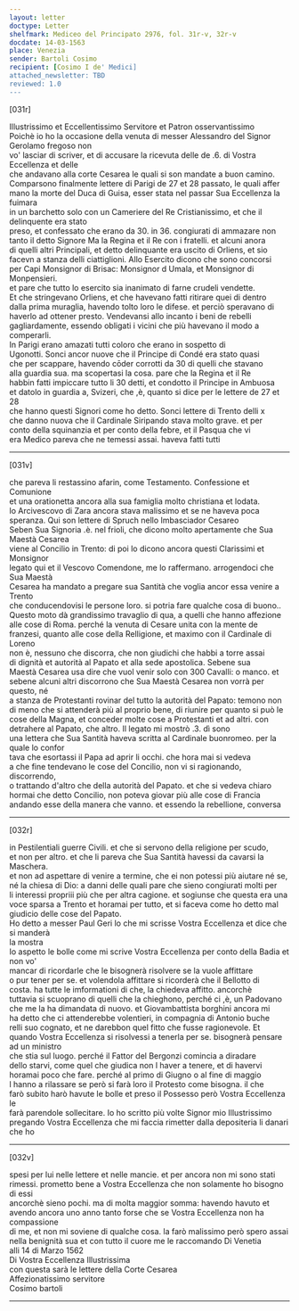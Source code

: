 ```yaml
---
layout: letter
doctype: Letter
shelfmark: Mediceo del Principato 2976, fol. 31r-v, 32r-v
docdate: 14-03-1563
place: Venezia
sender: Bartoli Cosimo
recipient: [Cosimo I de' Medici]
attached_newsletter: TBD
reviewed: 1.0
---
```


[031r]  
  
  
Illustrissimo et Eccellentissimo Servitore et Patron osservantissimo  
Poichè io ho la occasione della venuta di messer Alessandro del Signor Gerolamo fregoso non  
vo' lasciar di scriver, et di accusare la ricevuta delle de .6. di Vostra Eccellenza et delle  
che andavano alla corte Cesarea le quali si son mandate a buon camino.  
Comparsono finalmente lettere di Parigi de 27 et 28 passato, le quali affer  
mano la morte del Duca di Guisa, esser stata nel passar Sua Eccellenza la fuimara  
in un barchetto solo con un Cameriere del Re Cristianissimo, et che il delinquente era stato  
preso, et confessato che erano da 30. in 36. congiurati di ammazare non  
tanto il detto Signore Ma la Regina et il Re con i fratelli. et alcuni anora  
di quelli altri Principali, et detto delinquante era uscito di Orliens, et sio  
facevn a stanza delli ciattiglioni. Allo Esercito dicono che sono concorsi  
per Capi Monsignor di Brisac: Monsignor d Umala, et Monsignor di Monpensieri.  
et pare che tutto lo esercito sia inanimato di farne crudeli vendette.  
Et che stringevano Orliens, et che havevano fatti ritirare quei di dentro  
dalla prima muraglia, havendo tolto loro le difese. et perciò speravano di  
haverlo ad ottener presto. Vendevansi allo incanto i beni de rebelli  
gagliardamente, essendo obligati i vicini che più havevano il modo a comperarli.  
In Parigi erano amazati tutti coloro che erano in sospetto di  
Ugonotti. Sonci ancor nuove che il Principe di Condé era stato quasi  
che per scappare, havendo cōder corrotti da 30 di quelli che stavano  
alla guardia sua. ma scopertasi la cosa. pare che la Regina et il Re  
habbin fatti impiccare tutto li 30 detti, et condotto il Principe in Ambuosa  
et datolo in guardia a, Svizeri, che ,è, quanto si dice per le lettere de 27 et 28  
che hanno questi Signori come ho detto. Sonci lettere di Trento delli x  
che danno nuova che il Cardinale Siripando stava molto grave. et per  
conto della squinanzia et per conto della febre, et il Pasqua che vi  
era Medico pareva che ne temessi assai. haveva fatti tutti  
  
---  

[031v]  
  
  
che pareva li restassino afarin, come Testamento. Confessione et Comunione  
et una orationetta ancora alla sua famiglia molto christiana et lodata.  
lo Arcivescovo di Zara ancora stava malissimo et se ne haveva poca  
speranza. Qui son lettere di Spruch nello Imbasciador Cesareo  
Seben Sua Signoria .è. nel frioli, che dicono molto apertamente che Sua Maestà Cesarea  
viene al Concilio in Trento: di poi lo dicono ancora questi Clarissimi et Monsignor  
legato qui et il Vescovo Comendone, me lo raffermano. arrogendoci che Sua Maestà  
Cesarea ha mandato a pregare sua Santità che voglia ancor essa venire a Trento  
che conducendovisi le persone loro. si potria fare qualche cosa di buono..  
Questo moto dà grandissimo travaglio di qua, a quelli che hanno affezione  
alle cose di Roma. perché la venuta di Cesare unita con la mente de  
franzesi, quanto alle cose della Relligione, et maximo con il Cardinale di Loreno  
non è, nessuno che discorra, che non giudichi che habbi a torre assai  
di dignità et autorità al Papato et alla sede apostolica. Sebene sua  
Maestà Cesarea usa dire che vuol venir solo con 300 Cavalli: o manco. et  
sebene alcuni altri discorrono che Sua Maestà Cesarea non vorrà per questo, né  
a stanza de Protestanti rovinar del tutto la autorità del Papato: temono non  
di meno che si attenderà più al proprio bene, di riunire per quanto si può le  
cose della Magna, et conceder molte cose a Protestanti et ad altri. con  
detrahere al Papato, che altro. Il legato mi mostrò .3. dì sono  
una lettera che Sua Santità haveva scritta al Cardinale buonromeo. per la quale lo confor  
tava che esortassi il Papa ad aprir li occhi. che hora mai si vedeva  
a che fine tendevano le cose del Concilio, non vi si ragionando, discorrendo,  
o trattando d'altro che della autorità del Papato. et che si vedeva chiaro  
hormai che detto Concilio, non poteva giovar più alle cose di Francia  
andando esse della manera che vanno. et essendo la rebellione, conversa  
  
---  

[032r]  
  
  
in Pestilentiali guerre Civili. et che si servono della religione per scudo,  
et non per altro. et che li pareva che Sua Santità havessi da cavarsi la Maschera.  
et non ad aspettare di venire a termine, che ei non potessi più aiutare né se,  
né la chiesa di Dio: a danni delle quali pare che sieno congiurati molti per  
li interessi propriii più che per altra cagione. et sogiunse che questa era una  
voce sparsa a Trento et horamai per tutto, et si faceva come ho detto mal  
giudicio delle cose del Papato.  
Ho detto a messer Paul Geri lo che mi scrisse Vostra Eccellenza et dice che si manderà  
la mostra  
Io aspetto le bolle come mi scrive Vostra Eccellenza per conto della Badia et non vo'  
mancar di ricordarle che le bisognerà risolvere se la vuole affittare  
o pur tener per se. et volendola affittare si ricorderà che il Bellotto di  
costa. ha tutte le imformationi di che, la chiedeva affitto. ancorchè  
tuttavia si scuoprano di quelli che la chieghono, perché ci ,è, un Padovano  
che me la ha dimandata di nuovo. et Giovambattista borghini ancora mi  
ha detto che ci attenderebbe volentieri, in compagnia di Antonio buche  
relli suo cognato, et ne darebbon quel fitto che fusse ragionevole. Et  
quando Vostra Eccellenza si risolvessi a tenerla per se. bisognerà pensare ad un ministro  
che stia sul luogo. perché il Fattor del Bergonzi comincia a diradare  
dello starvi, come quel che giudica non l haver a tenere, et di havervi  
horamai poco che fare. perché al primo di Giugno o al fine di maggio  
l hanno a rilassare se però si farà loro il Protesto come bisogna. il che  
farò subito harò havute le bolle et preso il Possesso però Vostra Eccellenza le  
farà parendole sollecitare. Io ho scritto più volte Signor mio Illustrissimo  
pregando Vostra Eccellenza che mi faccia rimetter dalla depositeria li danari che ho  
  
---  

[032v]  
  
  
spesi per lui nelle lettere et nelle mancie. et per ancora non mi sono stati  
rimessi. prometto bene a Vostra Eccellenza che non solamente ho bisogno di essi  
ancorchè sieno pochi. ma di molta maggior somma: havendo havuto et  
avendo ancora uno anno tanto forse che se Vostra Eccellenza non ha compassione  
di me, et non mi soviene di qualche cosa. la farò malissimo però spero assai  
nella benignità sua et con tutto il cuore me le raccomando Di Venetia  
alli 14 di Marzo 1562  
Di Vostra Eccellenza Illustrissima  
con questa sarà le lettere della Corte Cesarea  
Affezionatissimo servitore  
Cosimo bartoli  
  
---  

